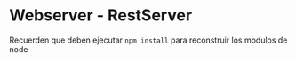 # Webserver - RestServer

Recuerden que deben ejecutar ```npm install``` para reconstruir los modulos de node